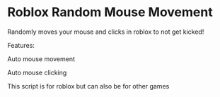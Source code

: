 # Roblox Random Mouse Movement
Randomly moves your mouse and clicks in roblox to not get kicked!

Features:

Auto mouse movement

Auto mouse clicking

This script is for roblox but can also be for other games
